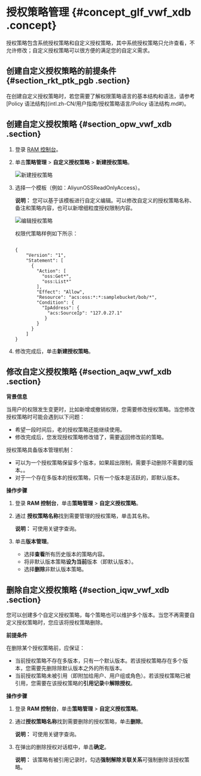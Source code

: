 # 授权策略管理 {#concept_glf_vwf_xdb .concept}

授权策略包含系统授权策略和自定义授权策略，其中系统授权策略只允许查看，不允许修改；自定义授权策略可以很方便的满足您的自定义需求。

## 创建自定义授权策略的前提条件 {#section_rkt_ptk_pgb .section}

在创建自定义授权策略时，若您需要了解权限策略语言的基本结构和语法，请参考[Policy 语法结构](intl.zh-CN/用户指南/授权策略语言/Policy 语法结构.md#)。

## 创建自定义授权策略 {#section_opw_vwf_xdb .section}

1.  登录 [RAM 控制台](https://ram.console.aliyun.com/)。
2.  单击**策略管理** \> **自定义授权策略** \> **新建授权策略**。

    ![](images/3598_zh-CN.png "新建授权策略")

3.  选择一个模板（例如：AliyunOSSReadOnlyAccess）。

    **说明：** 您可以基于该模板进行自定义编辑。可以修改自定义的授权策略名称、备注和策略内容，也可以新增细粒度授权限制内容。

    ![](images/3599_zh-CN.png "编辑授权策略")

    权限代策略样例如下所示：

    ```
    
    {
        "Version": "1",
        "Statement": [
          {
            "Action": [
              "oss:Get*",
              "oss:List*"
            ],
            "Effect": "Allow",
            "Resource": "acs:oss:*:*:samplebucket/bob/*",
            "Condition": {
              "IpAddress": {
                "acs:SourceIp": "127.0.27.1"
               }
            }
          }
        ]
    }
    ```

4.  修改完成后，单击**新建授权策略**。

## 修改自定义授权策略 {#section_aqw_vwf_xdb .section}

**背景信息**

当用户的权限发生变更时，比如新增或撤销权限，您需要修改授权策略。当您修改授权策略时可能会遇到以下问题：

-   希望一段时间后，老的授权策略还能继续使用。
-   修改完成后，您发现授权策略修改错了，需要返回修改前的策略。

授权策略具备版本管理机制：

-   可以为一个授权策略保留多个版本，如果超出限制，需要手动删除不需要的版本。。
-   对于一个存在多版本的授权策略，只有一个版本是活跃的，即默认版本。

**操作步骤**

1.  登录 **RAM 控制台**，单击**策略管理** \> **自定义授权策略**。
2.  通过 **授权策略名称**找到需要管理的授权策略，单击其名称。

    **说明：** 可使用关键字查询。

3.  单击**版本管理**。
    -   选择**查看**所有历史版本的策略内容。
    -   将非默认版本策略**设为当前**版本（即默认版本）。
    -   选择**删除**非默认版本策略。

## 删除自定义授权策略 {#section_iqw_vwf_xdb .section}

您可以创建多个自定义授权策略，每个策略也可以维护多个版本。当您不再需要自定义授权策略时，您应该将授权策略删除。

**前提条件**

在删除某个授权策略前，应保证：

-   当前授权策略不存在多版本，只有一个默认版本。若该授权策略存在多个版本，您需要先删除除默认版本之外的所有版本。
-   当前授权策略未被引用（即附加给用户、用户组或角色）。若该授权策略已被引用，您需要在该授权策略的**引用记录**中**解除授权**。

**操作步骤**

1.  登录 **RAM 控制台**，单击**策略管理** \> **自定义授权策略**。
2.  通过**授权策略名称**找到需要删除的授权策略，单击**删除**。

    **说明：** 可使用关键字查询。

3.  在弹出的删除授权对话框中，单击**确定**。

    **说明：** 该策略有被引用记录时，勾选**强制解除关联关系**可强制删除该授权策略。


